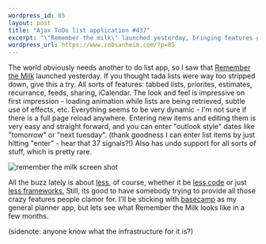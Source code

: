 ```yaml
--- 
wordpress_id: 85
layout: post
title: "Ajax ToDo list application #437"
excerpt: "\"Remember the milk\" launched yesterday, bringing features galore and the kitchen sink"
wordpress_url: https://www.robsanheim.com/?p=85
---
```

The world obviously needs another to do list app, so  I saw that <a href="https://www.rememberthemilk.com/">Remember the Milk</a> launched yesterday.  If you thought tada lists were way too stripped down, give this a try.  All sorts of features: tabbed lists, priorites, estimates, recurrance, feeds, sharing, iCalendar.  The look and feel is impressive on first impression - loading animation while lists are being retrieved, subtle use of effects, etc.  Everything seems to be very dynamic - I'm not sure if there is a full page reload anywhere.  Entering new items and editing them is very easy and straight forward, and you can enter "outlook style" dates like "tomorrow" or "next tuesday".  (thank goodness I can enter list items by just hitting "enter" - hear that 37 signals?!) Also has undo support for all sorts of stuff, which is pretty rare.

<img class='left' style='float:none' src='/wp-content/milk.jpg' alt='remember the milk screen shot' />

All the buzz lately is about <a href="https://37signals.com/svn/archives2/less_as_a_competitive_advantage_my_10_minutes_at_web_20.php">less</a>, of course, whether it be <a href="https://lesscode.org">less code</a> or just <a href="https://discuss.joelonsoftware.com/default.asp?joel.3.219431.39">less frameworks.</a>  Still, its good to have somebody trying to provide all those crazy features people clamor for.  I'll be sticking with <a href="https://www.basecamphq.com/">basecamp</a> as my general planner app, but lets see what Remember the Milk looks like in a few months.

(sidenote: anyone know what the infrastructure for it is?)
